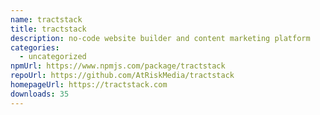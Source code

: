 ```yaml
---
name: tractstack
title: tractstack
description: no-code website builder and content marketing platform
categories:
  - uncategorized
npmUrl: https://www.npmjs.com/package/tractstack
repoUrl: https://github.com/AtRiskMedia/tractstack
homepageUrl: https://tractstack.com
downloads: 35
---
```

